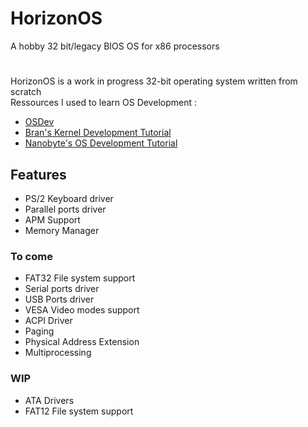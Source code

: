 # HorizonOS
A hobby 32 bit/legacy BIOS OS for x86 processors
 
#
HorizonOS is a work in progress 32-bit operating system written from scratch <br />
Ressources I used to learn OS Development : 
- [OSDev](https://wiki.osdev.org/Expanded_Main_Page)
- [Bran's Kernel Development Tutorial](http://www.osdever.net/bkerndev/Docs/intro.htm)
- [Nanobyte's OS Development Tutorial](https://www.youtube.com/watch?v=9t-SPC7Tczc&list=PLFjM7v6KGMpiH2G-kT781ByCNC_0pKpPN)
 
## Features 

- PS/2 Keyboard driver
- Parallel ports driver
- APM Support
- Memory Manager

### To come

- FAT32 File system support
- Serial ports driver
- USB Ports driver
- VESA Video modes support
- ACPI Driver
- Paging
- Physical Address Extension
- Multiprocessing

### WIP

- ATA Drivers
- FAT12 File system support